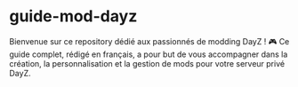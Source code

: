 # guide-mod-dayz
Bienvenue sur ce repository dédié aux passionnés de modding DayZ ! 🎮 Ce guide complet, rédigé en français, a pour but de vous accompagner dans la création, la personnalisation et la gestion de mods pour votre serveur privé DayZ.
